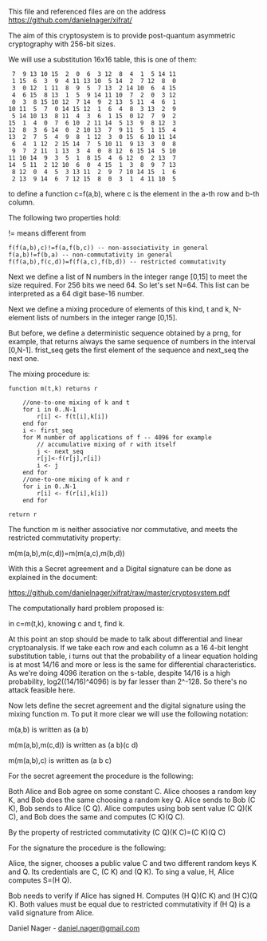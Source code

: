 This file and referenced files are on the address https://github.com/danielnager/xifrat/

The aim of this cryptosystem is to provide post-quantum asymmetric cryptography with 256-bit sizes.

We will use a substitution 16x16 table, this is one of them:

     7  9 13 10 15  2  0  6  3 12  8  4  1  5 14 11 
     1 15  6  3  9  4 11 13 10  5 14  2  7 12  8  0 
     3  0 12  1 11  8  9  5  7 13  2 14 10  6  4 15 
     4  6 15  8 13  1  5  9 14 11 10  7  2  0  3 12 
     0  3  8 15 10 12  7 14  9  2 13  5 11  4  6  1 
    10 11  5  7  0 14 15 12  1  6  4  8  3 13  2  9 
     5 14 10 13  8 11  4  3  6  1 15  0 12  7  9  2 
    15  1  4  0  7  6 10  2 11 14  5 13  9  8 12  3 
    12  8  3  6 14  0  2 10 13  7  9 11  5  1 15  4 
    13  2  7  5  4  9  8  1 12  3  0 15  6 10 11 14 
     6  4  1 12  2 15 14  7  5 10 11  9 13  3  0  8 
     9  7  2 11  1 13  3  4  0  8 12  6 15 14  5 10 
    11 10 14  9  3  5  1  8 15  4  6 12  0  2 13  7 
    14  5 11  2 12 10  6  0  4 15  1  3  8  9  7 13 
     8 12  0  4  5  3 13 11  2  9  7 10 14 15  1  6 
     2 13  9 14  6  7 12 15  8  0  3  1  4 11 10  5

to define a function c=f(a,b), where c is the element in the a-th row and b-th column.

The following two properties hold:

!= means different from

    f(f(a,b),c)!=f(a,f(b,c)) -- non-associativity in general
    f(a,b)!=f(b,a) -- non-commutativity in general
    f(f(a,b),f(c,d))=f(f(a,c),f(b,d)) -- restricted commutativity

Next we define a list of N numbers in the integer range [0,15] to meet the size required. For 256 bits we need 64. So let's set N=64. This list can be interpreted as a 64 digit base-16 number.

Next we define a mixing procedure of elements of this kind, t and k, N-element lists of numbers in the integer range [0,15].

But before, we define a deterministic sequence obtained by a prng, for example, that returns always the same sequence of numbers in the interval [0,N-1]. frist\_seq gets the first element of the sequence and next\_seq the next one.

The mixing procedure is:

    function m(t,k) returns r

        //one-to-one mixing of k and t
        for i in 0..N-1
            r[i] <- f(t[i],k[i])
        end for
        i <- first_seq
        for M number of applications of f -- 4096 for example
            // accumulative mixing of r with itself
            j <- next_seq
            r[j]<-f(r[j],r[i])
            i <- j
        end for
        //one-to-one mixing of k and r
        for i in 0..N-1
            r[i] <- f(r[i],k[i])
        end for

    return r

The function m is neither associative nor commutative, and meets the restricted commutativity property:

m(m(a,b),m(c,d))=m(m(a,c),m(b,d))

With this a Secret agreement and a Digital signature can be done as explained in the document:

https://github.com/danielnager/xifrat/raw/master/cryptosystem.pdf

The computationally hard problem proposed is:

in c=m(t,k), knowing c and t, find k.

At this point an stop should be made to talk about differential and linear cryptoanalysis. If we take each row and each column as a 16 4-bit lenght substitution table, i turns out that the probability of a linear equation holding is at most 14/16 and more or less is the same for differential characteristics. As we're doing 4096 iteration on the s-table, despite 14/16 is a high probability, log2((14/16)^4096) is by far lesser than 2^-128. So there's no attack feasible here.

Now lets define the secret agreement and the digital signature using the mixing function m. To put it more clear we will use the following notation:

m(a,b) is written as (a b)

m(m(a,b),m(c,d)) is written as (a b)(c d)

m(m(a,b),c) is written as (a b c)

For the secret agreement the procedure is the following:

Both Alice and Bob agree on some constant C. Alice chooses a random key K, and Bob does the same choosing a random key Q.
Alice sends to Bob (C K), Bob sends to Alice (C Q).
Alice computes using bob sent value (C Q)(K C), and Bob does the same and computes (C K)(Q C).

By the property of restricted commutativity (C Q)(K C)=(C K)(Q C)

For the signature the procedure is the following:

Alice, the signer, chooses a public value C and two different random keys K and Q. Its credentials are C, (C K) and (Q K).
To sing a value, H, Alice computes S=(H Q). 

Bob needs to verify if Alice has signed H. Computes (H Q)(C K) and (H C)(Q K). Both values must be equal due to restricted commutativity if (H Q) is a valid signature from Alice.

Daniel Nager - daniel.nager@gmail.com


